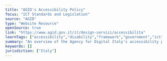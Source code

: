 ```yaml
---
title: "AGID's Accessibility Policy"
focus: "ICT Standards and Legislation"
source: "AGID"
type: "Website Resource"
openSource: true
link: "https://www.agid.gov.it/it/design-servizi/accessibilita"
learnTags: ["accessibility","disability","framework","government","ict","inclusivePractice","regulation"]
summary: "An overview of the Agency for Digital Italy's accessibility policy."
keywords: []
jurisdiction: ["Italy"]
---
```

